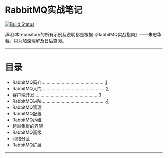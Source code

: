# RabbitMQ实战笔记  
[![Build Status](https://travis-ci.org/baocaixue/rabbit-mq-in-action.svg?branch=master)](https://travis-ci.org/baocaixue/rabbit-mq-in-action)    

声明:本repository的所有示例及说明都是根据《RabbitMQ实战指南》——朱忠华 著。只为加深理解及日后查阅。

***

# 目录
- RabbitMQ简介...................................................[1](./introduction/README.md)
- RabbitMQ入门...................................................[2](./start/README.md)
- 客户端开发...................................................[3](./client-dev/README.md)
- RabbitMQ进阶...................................................[4](./advance/README.md)
- RabbitMQ管理
- RabbitMQ配置
- RabbitMQ运维
- 跨越集群的界限
- RabbitMQ高级
- 网络分区
- RabbitMQ扩展

***


